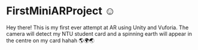 # FirstMiniARProject ☺

Hey there! This is my first ever attempt at AR using Unity and Vuforia. The camera will detect my NTU student card and a spinning earth will appear in the centre on my card hahah 🌎🌍🌏
